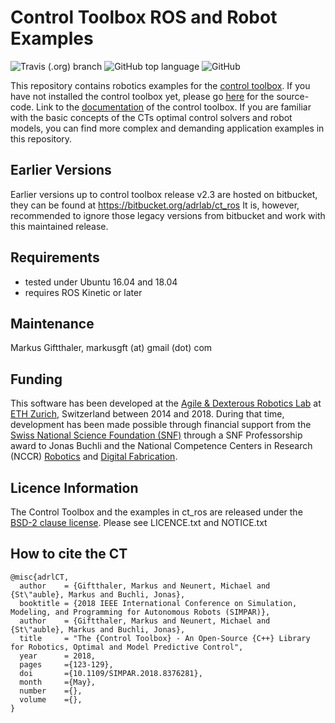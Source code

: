 # Control Toolbox ROS and Robot Examples

![Travis (.org) branch](https://img.shields.io/travis/ethz-adrl/ct_ros/master.svg?style=popout-square)
![GitHub top language](https://img.shields.io/github/languages/top/ethz-adrl/ct_ros.svg?style=social)
![GitHub](https://img.shields.io/github/license/ethz-adrl/ct_ros.svg?style=social)

This repository contains robotics examples for the [control toolbox](https://ethz-adrl.github.io/ct/). If you have not installed the control toolbox yet, please go [here](https://ethz-adrl.github.io/ct/) for the source-code.
Link to the [documentation](https://ethz-adrl.github.io/ct/) of the control toolbox. If you are familiar with the basic concepts of
the CTs optimal control solvers and robot models, you can find more complex and demanding application examples in this repository.

## Earlier Versions

Earlier versions up to control toolbox release v2.3 are hosted on bitbucket, they can be found at https://bitbucket.org/adrlab/ct_ros
It is, however, recommended to ignore those legacy versions from bitbucket and work with this maintained release.

## Requirements
 * tested under Ubuntu 16.04 and 18.04
 * requires ROS Kinetic or later

## Maintenance
Markus Giftthaler, markusgft (at) gmail (dot) com

## Funding
This software has been developed at the <a href="http://www.adrl.ethz.ch" target="_blank">Agile & Dexterous Robotics Lab</a> 
at <a href="http://www.ethz.ch/en" target="_blank">ETH Zurich</a>, Switzerland between 2014 and 2018.
During that time, development has been made possible through financial support from the <a href="http://www.snf.ch/en/" target="_blank">Swiss National Science Foundation (SNF)</a> 
through a SNF Professorship award to Jonas Buchli and the National Competence Centers in Research (NCCR) 
<a href="https://www.nccr-robotics.ch/" target="_blank">Robotics</a> and <a href="http://www.dfab.ch/en/" target="_blank">Digital Fabrication</a>.


## Licence Information

The Control Toolbox and the examples in ct_ros are released under the 
<a href="https://choosealicense.com/licenses/bsd-2-clause/" target="_blank">BSD-2 clause license</a>.
Please see LICENCE.txt and NOTICE.txt


##  How to cite the CT

    @misc{adrlCT,
      author    = {Giftthaler, Markus and Neunert, Michael and {St\"auble}, Markus and Buchli, Jonas},
      booktitle = {2018 IEEE International Conference on Simulation, Modeling, and Programming for Autonomous Robots (SIMPAR)},
      author    = {Giftthaler, Markus and Neunert, Michael and {St\"auble}, Markus and Buchli, Jonas},
      title     = "The {Control Toolbox} - An Open-Source {C++} Library for Robotics, Optimal and Model Predictive Control",
      year      = 2018,
      pages     ={123-129}, 
      doi       ={10.1109/SIMPAR.2018.8376281}, 
      month     ={May},
      number    ={}, 
      volume    ={}, 
    }
